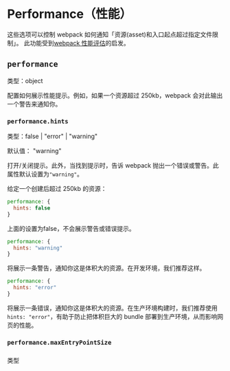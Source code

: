 # Performance（性能）

这些选项可以控制 webpack 如何通知「资源\(asset\)和入口起点超过指定文件限制」。 此功能受到[webpack 性能评估](https://github.com/webpack/webpack/issues/3216)的启发。

## `performance`

类型：object

配置如何展示性能提示。例如，如果一个资源超过 250kb，webpack 会对此输出一个警告来通知你。

### `performance.hints`

类型：false \| "error" \| "warning"

默认值： "warning"

打开/关闭提示。此外，当找到提示时，告诉 webpack 抛出一个错误或警告。此属性默认设置为`"warning"`。

给定一个创建后超过 250kb 的资源：

```js
performance: {
  hints: false
}
```

上面的设置为false，不会展示警告或错误提示。

```js
performance: {
  hints: "warning"
}
```

将展示一条警告，通知你这是体积大的资源。在开发环境，我们推荐这样。

```js
performance: {
  hints: "error"
}
```

将展示一条错误，通知你这是体积大的资源。在生产环境构建时，我们推荐使用`hints: "error"`，有助于防止把体积巨大的 bundle 部署到生产环境，从而影响网页的性能。

### `performance.maxEntryPointSize`

### 

类型  




